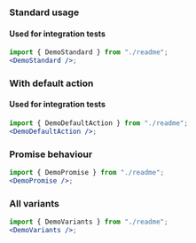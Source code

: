 ### Standard usage

#### Used for integration tests

```jsx harmony
import { DemoStandard } from "./readme";
<DemoStandard />;
```

### With default action

#### Used for integration tests

```jsx harmony
import { DemoDefaultAction } from "./readme";
<DemoDefaultAction />;
```

### Promise behaviour

```jsx harmony
import { DemoPromise } from "./readme";
<DemoPromise />;
```

### All variants

```jsx harmony
import { DemoVariants } from "./readme";
<DemoVariants />;
```

